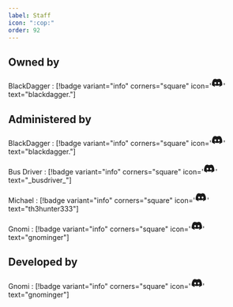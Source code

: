 ```yaml
---
label: Staff
icon: ":cop:"
order: 92
---
```

## Owned by
BlackDagger
:   [!badge variant="info" corners="square" icon='<svg xmlns="http://www.w3.org/2000/svg" width="24" height="24" viewBox="0 0 24 24"><path fill="currentColor" d="M19.27 5.33C17.94 4.71 16.5 4.26 15 4a.09.09 0 0 0-.07.03c-.18.33-.39.76-.53 1.09a16.09 16.09 0 0 0-4.8 0c-.14-.34-.35-.76-.54-1.09c-.01-.02-.04-.03-.07-.03c-1.5.26-2.93.71-4.27 1.33c-.01 0-.02.01-.03.02c-2.72 4.07-3.47 8.03-3.1 11.95c0 .02.01.04.03.05c1.8 1.32 3.53 2.12 5.24 2.65c.03.01.06 0 .07-.02c.4-.55.76-1.13 1.07-1.74c.02-.04 0-.08-.04-.09c-.57-.22-1.11-.48-1.64-.78c-.04-.02-.04-.08-.01-.11c.11-.08.22-.17.33-.25c.02-.02.05-.02.07-.01c3.44 1.57 7.15 1.57 10.55 0c.02-.01.05-.01.07.01c.11.09.22.17.33.26c.04.03.04.09-.01.11c-.52.31-1.07.56-1.64.78c-.04.01-.05.06-.04.09c.32.61.68 1.19 1.07 1.74c.03.01.06.02.09.01c1.72-.53 3.45-1.33 5.25-2.65c.02-.01.03-.03.03-.05c.44-4.53-.73-8.46-3.1-11.95c-.01-.01-.02-.02-.04-.02M8.52 14.91c-1.03 0-1.89-.95-1.89-2.12s.84-2.12 1.89-2.12c1.06 0 1.9.96 1.89 2.12c0 1.17-.84 2.12-1.89 2.12m6.97 0c-1.03 0-1.89-.95-1.89-2.12s.84-2.12 1.89-2.12c1.06 0 1.9.96 1.89 2.12c0 1.17-.83 2.12-1.89 2.12"/></svg>' text="blackdagger."]

## Administered by
BlackDagger
:   [!badge variant="info" corners="square" icon='<svg xmlns="http://www.w3.org/2000/svg" width="24" height="24" viewBox="0 0 24 24"><path fill="currentColor" d="M19.27 5.33C17.94 4.71 16.5 4.26 15 4a.09.09 0 0 0-.07.03c-.18.33-.39.76-.53 1.09a16.09 16.09 0 0 0-4.8 0c-.14-.34-.35-.76-.54-1.09c-.01-.02-.04-.03-.07-.03c-1.5.26-2.93.71-4.27 1.33c-.01 0-.02.01-.03.02c-2.72 4.07-3.47 8.03-3.1 11.95c0 .02.01.04.03.05c1.8 1.32 3.53 2.12 5.24 2.65c.03.01.06 0 .07-.02c.4-.55.76-1.13 1.07-1.74c.02-.04 0-.08-.04-.09c-.57-.22-1.11-.48-1.64-.78c-.04-.02-.04-.08-.01-.11c.11-.08.22-.17.33-.25c.02-.02.05-.02.07-.01c3.44 1.57 7.15 1.57 10.55 0c.02-.01.05-.01.07.01c.11.09.22.17.33.26c.04.03.04.09-.01.11c-.52.31-1.07.56-1.64.78c-.04.01-.05.06-.04.09c.32.61.68 1.19 1.07 1.74c.03.01.06.02.09.01c1.72-.53 3.45-1.33 5.25-2.65c.02-.01.03-.03.03-.05c.44-4.53-.73-8.46-3.1-11.95c-.01-.01-.02-.02-.04-.02M8.52 14.91c-1.03 0-1.89-.95-1.89-2.12s.84-2.12 1.89-2.12c1.06 0 1.9.96 1.89 2.12c0 1.17-.84 2.12-1.89 2.12m6.97 0c-1.03 0-1.89-.95-1.89-2.12s.84-2.12 1.89-2.12c1.06 0 1.9.96 1.89 2.12c0 1.17-.83 2.12-1.89 2.12"/></svg>' text="blackdagger."]

Bus Driver
:   [!badge variant="info" corners="square" icon='<svg xmlns="http://www.w3.org/2000/svg" width="24" height="24" viewBox="0 0 24 24"><path fill="currentColor" d="M19.27 5.33C17.94 4.71 16.5 4.26 15 4a.09.09 0 0 0-.07.03c-.18.33-.39.76-.53 1.09a16.09 16.09 0 0 0-4.8 0c-.14-.34-.35-.76-.54-1.09c-.01-.02-.04-.03-.07-.03c-1.5.26-2.93.71-4.27 1.33c-.01 0-.02.01-.03.02c-2.72 4.07-3.47 8.03-3.1 11.95c0 .02.01.04.03.05c1.8 1.32 3.53 2.12 5.24 2.65c.03.01.06 0 .07-.02c.4-.55.76-1.13 1.07-1.74c.02-.04 0-.08-.04-.09c-.57-.22-1.11-.48-1.64-.78c-.04-.02-.04-.08-.01-.11c.11-.08.22-.17.33-.25c.02-.02.05-.02.07-.01c3.44 1.57 7.15 1.57 10.55 0c.02-.01.05-.01.07.01c.11.09.22.17.33.26c.04.03.04.09-.01.11c-.52.31-1.07.56-1.64.78c-.04.01-.05.06-.04.09c.32.61.68 1.19 1.07 1.74c.03.01.06.02.09.01c1.72-.53 3.45-1.33 5.25-2.65c.02-.01.03-.03.03-.05c.44-4.53-.73-8.46-3.1-11.95c-.01-.01-.02-.02-.04-.02M8.52 14.91c-1.03 0-1.89-.95-1.89-2.12s.84-2.12 1.89-2.12c1.06 0 1.9.96 1.89 2.12c0 1.17-.84 2.12-1.89 2.12m6.97 0c-1.03 0-1.89-.95-1.89-2.12s.84-2.12 1.89-2.12c1.06 0 1.9.96 1.89 2.12c0 1.17-.83 2.12-1.89 2.12"/></svg>' text="\_busdriver\_"]

Michael
:   [!badge variant="info" corners="square" icon='<svg xmlns="http://www.w3.org/2000/svg" width="24" height="24" viewBox="0 0 24 24"><path fill="currentColor" d="M19.27 5.33C17.94 4.71 16.5 4.26 15 4a.09.09 0 0 0-.07.03c-.18.33-.39.76-.53 1.09a16.09 16.09 0 0 0-4.8 0c-.14-.34-.35-.76-.54-1.09c-.01-.02-.04-.03-.07-.03c-1.5.26-2.93.71-4.27 1.33c-.01 0-.02.01-.03.02c-2.72 4.07-3.47 8.03-3.1 11.95c0 .02.01.04.03.05c1.8 1.32 3.53 2.12 5.24 2.65c.03.01.06 0 .07-.02c.4-.55.76-1.13 1.07-1.74c.02-.04 0-.08-.04-.09c-.57-.22-1.11-.48-1.64-.78c-.04-.02-.04-.08-.01-.11c.11-.08.22-.17.33-.25c.02-.02.05-.02.07-.01c3.44 1.57 7.15 1.57 10.55 0c.02-.01.05-.01.07.01c.11.09.22.17.33.26c.04.03.04.09-.01.11c-.52.31-1.07.56-1.64.78c-.04.01-.05.06-.04.09c.32.61.68 1.19 1.07 1.74c.03.01.06.02.09.01c1.72-.53 3.45-1.33 5.25-2.65c.02-.01.03-.03.03-.05c.44-4.53-.73-8.46-3.1-11.95c-.01-.01-.02-.02-.04-.02M8.52 14.91c-1.03 0-1.89-.95-1.89-2.12s.84-2.12 1.89-2.12c1.06 0 1.9.96 1.89 2.12c0 1.17-.84 2.12-1.89 2.12m6.97 0c-1.03 0-1.89-.95-1.89-2.12s.84-2.12 1.89-2.12c1.06 0 1.9.96 1.89 2.12c0 1.17-.83 2.12-1.89 2.12"/></svg>' text="th3hunter333"]

Gnomi
:    [!badge variant="info" corners="square" icon='<svg xmlns="http://www.w3.org/2000/svg" width="24" height="24" viewBox="0 0 24 24"><path fill="currentColor" d="M19.27 5.33C17.94 4.71 16.5 4.26 15 4a.09.09 0 0 0-.07.03c-.18.33-.39.76-.53 1.09a16.09 16.09 0 0 0-4.8 0c-.14-.34-.35-.76-.54-1.09c-.01-.02-.04-.03-.07-.03c-1.5.26-2.93.71-4.27 1.33c-.01 0-.02.01-.03.02c-2.72 4.07-3.47 8.03-3.1 11.95c0 .02.01.04.03.05c1.8 1.32 3.53 2.12 5.24 2.65c.03.01.06 0 .07-.02c.4-.55.76-1.13 1.07-1.74c.02-.04 0-.08-.04-.09c-.57-.22-1.11-.48-1.64-.78c-.04-.02-.04-.08-.01-.11c.11-.08.22-.17.33-.25c.02-.02.05-.02.07-.01c3.44 1.57 7.15 1.57 10.55 0c.02-.01.05-.01.07.01c.11.09.22.17.33.26c.04.03.04.09-.01.11c-.52.31-1.07.56-1.64.78c-.04.01-.05.06-.04.09c.32.61.68 1.19 1.07 1.74c.03.01.06.02.09.01c1.72-.53 3.45-1.33 5.25-2.65c.02-.01.03-.03.03-.05c.44-4.53-.73-8.46-3.1-11.95c-.01-.01-.02-.02-.04-.02M8.52 14.91c-1.03 0-1.89-.95-1.89-2.12s.84-2.12 1.89-2.12c1.06 0 1.9.96 1.89 2.12c0 1.17-.84 2.12-1.89 2.12m6.97 0c-1.03 0-1.89-.95-1.89-2.12s.84-2.12 1.89-2.12c1.06 0 1.9.96 1.89 2.12c0 1.17-.83 2.12-1.89 2.12"/></svg>' text="gnominger"]

## Developed by
Gnomi
:    [!badge variant="info" corners="square" icon='<svg xmlns="http://www.w3.org/2000/svg" width="24" height="24" viewBox="0 0 24 24"><path fill="currentColor" d="M19.27 5.33C17.94 4.71 16.5 4.26 15 4a.09.09 0 0 0-.07.03c-.18.33-.39.76-.53 1.09a16.09 16.09 0 0 0-4.8 0c-.14-.34-.35-.76-.54-1.09c-.01-.02-.04-.03-.07-.03c-1.5.26-2.93.71-4.27 1.33c-.01 0-.02.01-.03.02c-2.72 4.07-3.47 8.03-3.1 11.95c0 .02.01.04.03.05c1.8 1.32 3.53 2.12 5.24 2.65c.03.01.06 0 .07-.02c.4-.55.76-1.13 1.07-1.74c.02-.04 0-.08-.04-.09c-.57-.22-1.11-.48-1.64-.78c-.04-.02-.04-.08-.01-.11c.11-.08.22-.17.33-.25c.02-.02.05-.02.07-.01c3.44 1.57 7.15 1.57 10.55 0c.02-.01.05-.01.07.01c.11.09.22.17.33.26c.04.03.04.09-.01.11c-.52.31-1.07.56-1.64.78c-.04.01-.05.06-.04.09c.32.61.68 1.19 1.07 1.74c.03.01.06.02.09.01c1.72-.53 3.45-1.33 5.25-2.65c.02-.01.03-.03.03-.05c.44-4.53-.73-8.46-3.1-11.95c-.01-.01-.02-.02-.04-.02M8.52 14.91c-1.03 0-1.89-.95-1.89-2.12s.84-2.12 1.89-2.12c1.06 0 1.9.96 1.89 2.12c0 1.17-.84 2.12-1.89 2.12m6.97 0c-1.03 0-1.89-.95-1.89-2.12s.84-2.12 1.89-2.12c1.06 0 1.9.96 1.89 2.12c0 1.17-.83 2.12-1.89 2.12"/></svg>' text="gnominger"]